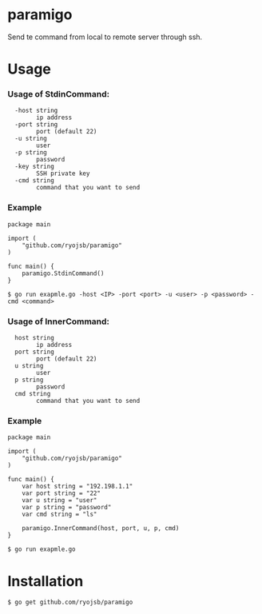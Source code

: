 # paramigo
Send te command from local to remote server through ssh.

# Usage

### Usage of StdinCommand:
```
  -host string
    	ip address
  -port string
    	port (default 22)
  -u string
    	user
  -p string
     	password
  -key string
        SSH private key
  -cmd string
        command that you want to send
```

### Example

```
package main

import (
	"github.com/ryojsb/paramigo"
)

func main() {
	paramigo.StdinCommand()
}
```
```
$ go run exapmle.go -host <IP> -port <port> -u <user> -p <password> -cmd <command>
```


### Usage of InnerCommand:
```
  host string
    	ip address
  port string
    	port (default 22)
  u string
    	user
  p string
     	password
  cmd string
        command that you want to send
```

### Example

```
package main

import (
	"github.com/ryojsb/paramigo"
)

func main() {
    var host string = "192.198.1.1"
    var port string = "22"
    var u string = "user"
    var p string = "password"
    var cmd string = "ls"
	
    paramigo.InnerCommand(host, port, u, p, cmd)
}
```
```
$ go run exapmle.go
```

# Installation

```
$ go get github.com/ryojsb/paramigo
```